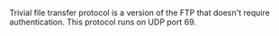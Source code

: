 Trivial file transfer protocol is a version of the FTP that doesn't require authentication. This protocol runs on UDP port 69.